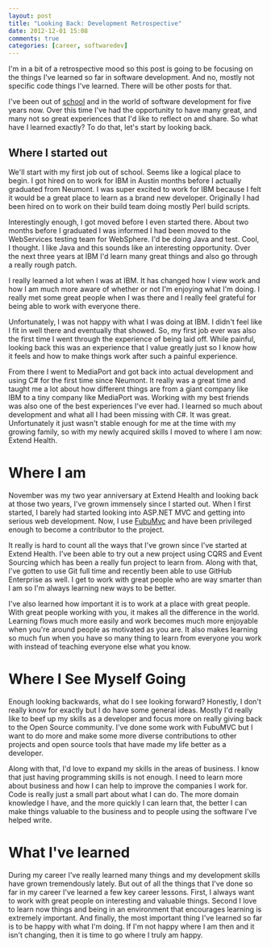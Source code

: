 ```yaml
---
layout: post
title: "Looking Back: Development Retrospective"
date: 2012-12-01 15:08
comments: true
categories: [career, softwaredev]
---
```


I'm in a bit of a retrospective mood so this post is going to be focusing on the things I've learned so far in software development. And no, mostly not specific code things I've learned. There will be other posts for that.

I've been out of [school](http://neumont.edu) and in the world of software development for five years now. Over this time I've had the opportunity to have many great, and many not so great experiences that I'd like to reflect on and share. So what have I learned exactly? To do that, let's start by looking back.

## Where I started out

We'll start with my first job out of school. Seems like a logical place to begin. I got hired on to work for IBM in Austin months before I actually graduated from Neumont. I was super excited to work for IBM because I felt it would be a great place to learn as a brand new developer. Originally I had been hired on to work on their build team doing mostly Perl build scripts.

Interestingly enough, I got moved before I even started there. About two months before I graduated I was informed I had been moved to the WebServices testing team for WebSphere. I'd be doing Java and test. Cool, I thought. I like Java and this sounds like an interesting opportunity. Over the next three years at IBM I'd learn many great things and also go through a really rough patch.

I really learned a lot when I was at IBM. It has changed how I view work and how I am much more aware of whether or not I'm enjoying what I'm doing. I really met some great people when I was there and I really feel grateful for being able to work with everyone there.

Unfortunately, I was not happy with what I was doing at IBM. I didn't feel like I fit in well there and eventually that showed. So, my first job ever was also the first time I went through the experience of being laid off. While painful, looking back this was an experience that I value greatly just so I know how it feels and how to make things work after such a painful experience.

From there I went to MediaPort and got back into actual development and using C# for the first time since Neumont. It really was a great time and taught me a lot about how different things are from a giant company like IBM to a tiny company like MediaPort was. Working with my best friends was also one of the best experiences I've ever had. I learned so much about development and what all I had been missing with C#. It was great. Unfortunately it just wasn't stable enough for me at the time with my growing family, so with my newly acquired skills I moved to where I am now: Extend Health.

# Where I am

November was my two year anniversary at Extend Health and looking back at those two years, I've grown immensely since I started out. When I first started, I barely had started looking into ASP.NET MVC and getting into serious web development. Now, I use [FubuMvc](http://fubu-project.org) and have been privileged enough to become a contributor to the project.

It really is hard to count all the ways that I've grown since I've started at Extend Health. I've been able to try out a new project using CQRS and Event Sourcing which has been a really fun project to learn from. Along with that, I've gotten to use Git full time and recently been able to use GitHub Enterprise as well. I get to work with great people who are way smarter than I am so I'm always learning new ways to be better.

I've also learned how important it is to work at a place with great people. With great people working with you, it makes all the difference in the world. Learning flows much more easily and work becomes much more enjoyable when you're around people as motivated as you are. It also makes learning so much fun when you have so many thing to learn from everyone you work with instead of teaching everyone else what you know.

# Where I See Myself Going

Enough looking backwards, what do I see looking forward? Honestly, I don't really know for exactly but I do have some general ideas. Mostly I'd really like to beef up my skills as a developer and focus more on really giving back to the Open Source community. I've done some work with FubuMVC but I want to do more and make some more diverse contributions to other projects and open source tools that have made my life better as a developer.

Along with that, I'd love to expand my skills in the areas of business. I know that just having programming skills is not enough. I need to learn more about business and how I can help to improve the companies I work for. Code is really just a small part about what I can do. The more domain knowledge I have, and the more quickly I can learn that, the better I can make things valuable to the business and to people using the software I've helped write.

# What I've learned

During my career I've really learned many things and my development skills have grown tremendously lately. But out of all the things that I've done so far in my career I've learned a few key career lessons. First, I always want to work with great people on interesting and valuable things. Second I love to learn now things and being in an environment that encourages learning is extremely important. And finally, the most important thing I've learned so far is to be happy with what I'm doing. If I'm not happy where I am then and it isn't changing, then it is time to go where I truly am happy.